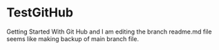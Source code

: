 # TestGitHub
Getting Started With Git Hub
and I am editing the branch readme.md file seems like making backup of main branch file.
